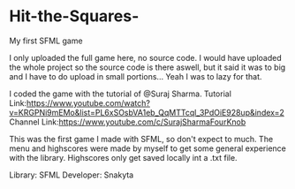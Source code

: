# Hit-the-Squares-
My first SFML game

I only uploaded the full game here, no source code.
I would have uploaded the whole project so the source code is there aswell, but it said it was to big and I have to do upload in small portions...
Yeah I was to lazy for that.

I coded the game with the tutorial of @Suraj Sharma.
Tutorial Link:https://www.youtube.com/watch?v=KRGPNi9mEMo&list=PL6xSOsbVA1eb_QqMTTcql_3PdOiE928up&index=2
Channel Link:https://www.youtube.com/c/SurajSharmaFourKnob

This was the first game I made with SFML, so don't expect to much.
The menu and highscores were made by myself to get some general experience with the library.
Highscores only get saved locally int a .txt file.

Library: SFML
Developer: Snakyta
